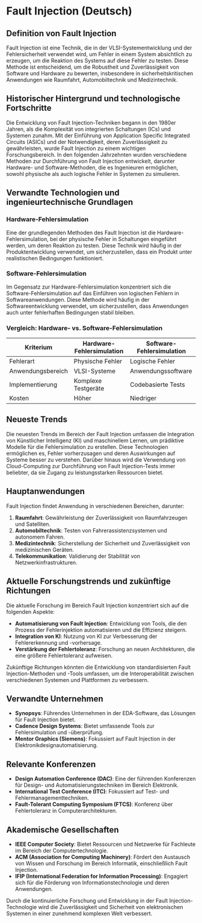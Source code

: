 # Fault Injection (Deutsch)

## Definition von Fault Injection

Fault Injection ist eine Technik, die in der VLSI-Systementwicklung und der Fehlersicherheit verwendet wird, um Fehler in einem System absichtlich zu erzeugen, um die Reaktion des Systems auf diese Fehler zu testen. Diese Methode ist entscheidend, um die Robustheit und Zuverlässigkeit von Software und Hardware zu bewerten, insbesondere in sicherheitskritischen Anwendungen wie Raumfahrt, Automobiltechnik und Medizintechnik.

## Historischer Hintergrund und technologische Fortschritte

Die Entwicklung von Fault Injection-Techniken begann in den 1980er Jahren, als die Komplexität von integrierten Schaltungen (ICs) und Systemen zunahm. Mit der Einführung von Application Specific Integrated Circuits (ASICs) und der Notwendigkeit, deren Zuverlässigkeit zu gewährleisten, wurde Fault Injection zu einem wichtigen Forschungsbereich. In den folgenden Jahrzehnten wurden verschiedene Methoden zur Durchführung von Fault Injection entwickelt, darunter Hardware- und Software-Methoden, die es Ingenieuren ermöglichen, sowohl physische als auch logische Fehler in Systemen zu simulieren.

## Verwandte Technologien und ingenieurtechnische Grundlagen

### Hardware-Fehlersimulation

Eine der grundlegenden Methoden des Fault Injection ist die Hardware-Fehlersimulation, bei der physische Fehler in Schaltungen eingeführt werden, um deren Reaktion zu testen. Diese Technik wird häufig in der Produktentwicklung verwendet, um sicherzustellen, dass ein Produkt unter realistischen Bedingungen funktioniert.

### Software-Fehlersimulation

Im Gegensatz zur Hardware-Fehlersimulation konzentriert sich die Software-Fehlersimulation auf das Einführen von logischen Fehlern in Softwareanwendungen. Diese Methode wird häufig in der Softwareentwicklung verwendet, um sicherzustellen, dass Anwendungen auch unter fehlerhaften Bedingungen stabil bleiben.

### Vergleich: Hardware- vs. Software-Fehlersimulation

| Kriterium               | Hardware-Fehlersimulation | Software-Fehlersimulation |
|-------------------------|---------------------------|---------------------------|
| Fehlerart               | Physische Fehler          | Logische Fehler           |
| Anwendungsbereich       | VLSI-Systeme              | Anwendungssoftware        |
| Implementierung         | Komplexe Testgeräte       | Codebasierte Tests        |
| Kosten                  | Höher                      | Niedriger                 |

## Neueste Trends

Die neuesten Trends im Bereich der Fault Injection umfassen die Integration von Künstlicher Intelligenz (KI) und maschinellem Lernen, um prädiktive Modelle für die Fehlersimulation zu erstellen. Diese Technologien ermöglichen es, Fehler vorherzusagen und deren Auswirkungen auf Systeme besser zu verstehen. Darüber hinaus wird die Verwendung von Cloud-Computing zur Durchführung von Fault Injection-Tests immer beliebter, da sie Zugang zu leistungsstarken Ressourcen bietet.

## Hauptanwendungen

Fault Injection findet Anwendung in verschiedenen Bereichen, darunter:

1. **Raumfahrt**: Gewährleistung der Zuverlässigkeit von Raumfahrzeugen und Satelliten.
2. **Automobiltechnik**: Testen von Fahrerassistenzsystemen und autonomem Fahren.
3. **Medizintechnik**: Sicherstellung der Sicherheit und Zuverlässigkeit von medizinischen Geräten.
4. **Telekommunikation**: Validierung der Stabilität von Netzwerkinfrastrukturen.

## Aktuelle Forschungstrends und zukünftige Richtungen

Die aktuelle Forschung im Bereich Fault Injection konzentriert sich auf die folgenden Aspekte:

- **Automatisierung von Fault Injection**: Entwicklung von Tools, die den Prozess der Fehlerinjektion automatisieren und die Effizienz steigern.
- **Integration von KI**: Nutzung von KI zur Verbesserung der Fehlererkennung und -vorhersage.
- **Verstärkung der Fehlertoleranz**: Forschung an neuen Architekturen, die eine größere Fehlertoleranz aufweisen.

Zukünftige Richtungen könnten die Entwicklung von standardisierten Fault Injection-Methoden und -Tools umfassen, um die Interoperabilität zwischen verschiedenen Systemen und Plattformen zu verbessern.

## Verwandte Unternehmen

- **Synopsys**: Führendes Unternehmen in der EDA-Software, das Lösungen für Fault Injection bietet.
- **Cadence Design Systems**: Bietet umfassende Tools zur Fehlersimulation und -überprüfung.
- **Mentor Graphics (Siemens)**: Fokussiert auf Fault Injection in der Elektronikdesignautomatisierung.

## Relevante Konferenzen

- **Design Automation Conference (DAC)**: Eine der führenden Konferenzen für Design- und Automatisierungstechniken im Bereich Elektronik.
- **International Test Conference (ITC)**: Fokussiert auf Test- und Fehlermanagementtechniken.
- **Fault-Tolerant Computing Symposium (FTCS)**: Konferenz über Fehlertoleranz in Computerarchitekturen.

## Akademische Gesellschaften

- **IEEE Computer Society**: Bietet Ressourcen und Netzwerke für Fachleute im Bereich der Computertechnologie.
- **ACM (Association for Computing Machinery)**: Fördert den Austausch von Wissen und Forschung im Bereich Informatik, einschließlich Fault Injection.
- **IFIP (International Federation for Information Processing)**: Engagiert sich für die Förderung von Informationstechnologie und deren Anwendungen.

Durch die kontinuierliche Forschung und Entwicklung in der Fault Injection-Technologie wird die Zuverlässigkeit und Sicherheit von elektronischen Systemen in einer zunehmend komplexen Welt verbessert.